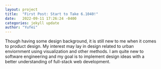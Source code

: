 ```yaml
---
layout: project
title:  "First Post: Start to Take 6.1040!"
date:   2022-09-11 17:26:24 -0400
categories: jekyll update
author: "Yufei"
---
```

Though having some design background, it is still new to me when it comes to product design. My interest may lay in design related to urban enviornment using visualization and other methods. I am quite new to software engineering and my goal is to implement design ideas with a better understanding of full-stack web development.
